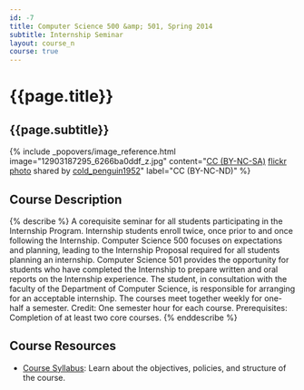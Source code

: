 ```yaml
---
id: -7
title: Computer Science 500 &amp; 501, Spring 2014
subtitle: Internship Seminar
layout: course_n
course: true
---
```


# {{page.title}}
## {{page.subtitle}}

<!-- Include header image -->
{% include _popovers/image_reference.html image="12903187295_6266ba0ddf_z.jpg" content="<a href='http://creativecommons.org/licenses/by-nc-sa/2.0/'>CC (BY-NC-SA)</a> <a title='gears_macro_1159' href='http://flickr.com/photos/101440531@N06/12903187295'>flickr photo</a> shared by <a href='http://flickr.com/people/101440531@N06'>cold_penguin1952</a>" label="CC (BY-NC-ND)" %}

## Course Description

{% describe %}
A corequisite seminar for all students participating in the Internship Program.  Internship students enroll twice, once
prior to and once following the Internship. Computer Science 500 focuses on expectations and planning, leading to the
Internship Proposal required for all students planning an internship.  Computer Science 501 provides the opportunity for
students who have completed the Internship to prepare written and oral reports on the Internship experience. The
student, in consultation with the faculty of the Department of Computer Science, is responsible for arranging for an
acceptable internship.  The courses meet together weekly for one-half a semester. Credit: One semester hour for each
course. Prerequisites: Completion of at least two core courses.
{% enddescribe %}

## Course Resources

<ul class="fa-ul">

<li><i class="fa-li fa fa-arrow-right"></i><a href="{{site.baseurl}}teaching/cs500501S2014/provide/syllabus/cs500501-syllabus.pdf"
class="major">Course Syllabus</a>: Learn about the objectives, policies, and structure of the course.

</ul>
